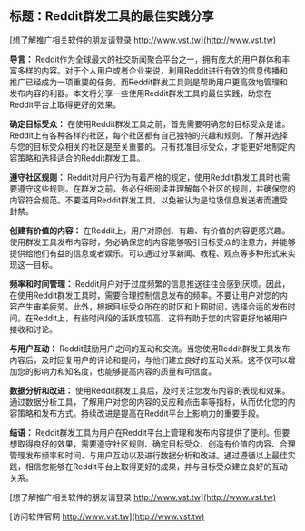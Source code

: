 ## **标题：Reddit群发工具的最佳实践分享**

[想了解推广相关软件的朋友请登录 http://www.vst.tw](http://www.vst.tw)

**导言：**
Reddit作为全球最大的社交新闻聚合平台之一，拥有庞大的用户群体和丰富多样的内容。对于个人用户或者企业来说，利用Reddit进行有效的信息传播和推广已经成为一项重要的任务。而Reddit群发工具则是帮助用户更高效地管理和发布内容的利器。本文将分享一些使用Reddit群发工具的最佳实践，助您在Reddit平台上取得更好的效果。

**确定目标受众：**
在使用Reddit群发工具之前，首先需要明确您的目标受众是谁。Reddit上有各种各样的社区，每个社区都有自己独特的兴趣和规则。了解并选择与您的目标受众相关的社区是至关重要的。只有找准目标受众，才能更好地制定内容策略和选择适合的Reddit群发工具。

**遵守社区规则：**
Reddit对用户行为有着严格的规定，使用Reddit群发工具时也需要遵守这些规则。在群发之前，务必仔细阅读并理解每个社区的规则，并确保您的内容符合规范。不要滥用Reddit群发工具，以免被认为是垃圾信息发送者而遭受封禁。

**创建有价值的内容：**
在Reddit上，用户对原创、有趣、有价值的内容更感兴趣。使用群发工具发布内容时，务必确保您的内容能够吸引目标受众的注意力，并能够提供给他们有益的信息或者娱乐。可以通过分享新闻、教程、观点等多种形式来实现这一目标。

**频率和时间管理：**
Reddit用户对于过度频繁的信息推送往往会感到厌烦。因此，在使用Reddit群发工具时，需要合理控制信息发布的频率。不要让用户对您的内容产生审美疲劳。此外，根据目标受众所在的时区和上网时间，选择合适的发布时间。在Reddit上，有些时间段的活跃度较高，这将有助于您的内容更好地被用户接收和讨论。

**与用户互动：**
Reddit鼓励用户之间的互动和交流。当您使用Reddit群发工具发布内容后，及时回复用户的评论和提问，与他们建立良好的互动关系。这不仅可以增加您的影响力和知名度，也能够提高内容的质量和可信度。

**数据分析和改进：**
使用Reddit群发工具后，及时关注您发布内容的表现和效果。通过数据分析工具，了解用户对您的内容的反应和点击率等指标，从而优化您的内容策略和发布方式。持续改进是提高在Reddit平台上影响力的重要手段。

**结语：**
Reddit群发工具为用户在Reddit平台上管理和发布内容提供了便利。但要想取得良好的效果，需要遵守社区规则、确定目标受众、创造有价值的内容、合理管理发布频率和时间、与用户互动以及进行数据分析和改进。通过遵循以上最佳实践，相信您能够在Reddit平台上取得更好的成果，并与目标受众建立良好的互动关系。

[想了解推广相关软件的朋友请登录 http://www.vst.tw](http://www.vst.tw)


[访问软件官网 http://www.vst.tw](http://www.vst.tw)
